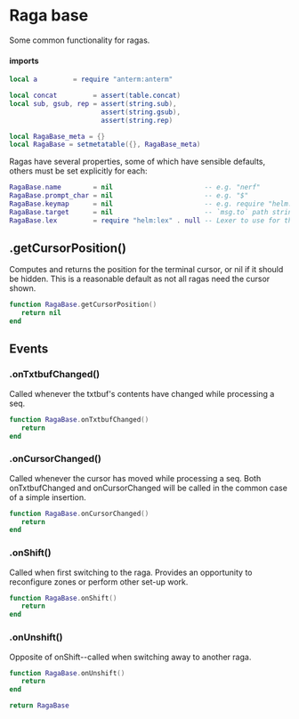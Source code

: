 # Raga base

Some common functionality for ragas\.


#### imports

```lua
local a         = require "anterm:anterm"

local concat         = assert(table.concat)
local sub, gsub, rep = assert(string.sub),
                       assert(string.gsub),
                       assert(string.rep)
```

```lua
local RagaBase_meta = {}
local RagaBase = setmetatable({}, RagaBase_meta)
```

Ragas have several properties, some of which have sensible defaults,
others must be set explicitly for each:

```lua
RagaBase.name        = nil                       -- e.g. "nerf"
RagaBase.prompt_char = nil                       -- e.g. "$"
RagaBase.keymap      = nil                       -- e.g. require "helm:keymap/raga_name"
RagaBase.target      = nil                       -- `msg.to` path string, e.g. "agents.edit"
RagaBase.lex         = require "helm:lex" . null -- Lexer to use for the command zone
```


## <Raga>\.getCursorPosition\(\)

Computes and returns the position for the terminal cursor,
or nil if it should be hidden\. This is a reasonable default
as not all ragas need the cursor shown\.

```lua
function RagaBase.getCursorPosition()
   return nil
end
```


## Events


### <Raga>\.onTxtbufChanged\(\)

Called whenever the txtbuf's contents have changed while processing a seq\.

```lua
function RagaBase.onTxtbufChanged()
   return
end
```


### <Raga>\.onCursorChanged\(\)

Called whenever the cursor has moved while processing a seq\.
Both onTxtbufChanged and onCursorChanged will be called in the
common case of a simple insertion\.

```lua
function RagaBase.onCursorChanged()
   return
end
```


### <Raga>\.onShift\(\)

Called when first switching to the raga\. Provides an opportunity to
reconfigure zones or perform other set\-up work\.

```lua
function RagaBase.onShift()
   return
end
```


### <Raga>\.onUnshift\(\)

Opposite of onShift\-\-called when switching away to another raga\.

```lua
function RagaBase.onUnshift()
   return
end
```


```lua
return RagaBase
```
